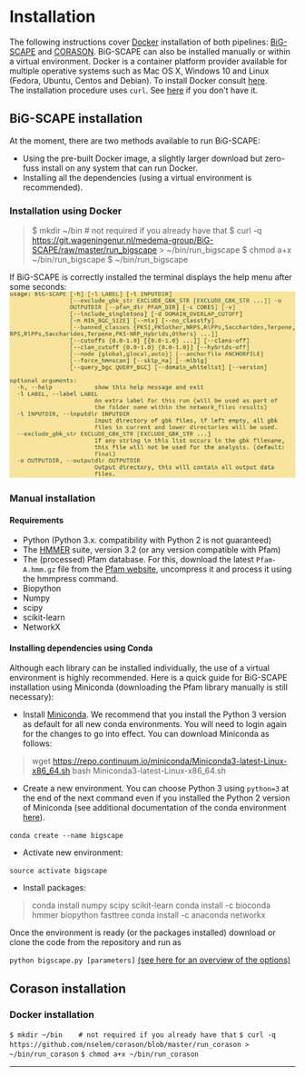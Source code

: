 
# Installation

The following instructions cover [Docker](https://www.docker.com/) installation of both pipelines: [BiG-SCAPE](#big-scape-installation) and [CORASON](#corason-installation). BiG-SCAPE can also be installed manually or within a virtual environment. Docker is a container platform provider available for multiple operative systems such as Mac OS X, Windows 10 and Linux (Fedora, Ubuntu, Centos and Debian). To install Docker consult [here](dockerInstall.md).  
The installation procedure uses `curl`. See [here](curlInstallation.md) if you don't have it.

## BiG-SCAPE installation

At the moment, there are two methods available to run BiG-SCAPE:  

- Using the pre-built Docker image, a slightly larger download but zero-fuss install on any system that can run Docker.
- Installing all the dependencies (using a virtual environment is recommended).

### Installation using Docker

> $ mkdir ~/bin    # not required if you already have that
> $ curl -q https://git.wageningenur.nl/medema-group/BiG-SCAPE/raw/master/run_bigscape > ~/bin/run_bigscape
> $ chmod a+x ~/bin/run_bigscape
> $ ~/bin/run_bigscape

If BiG-SCAPE is correctly installed the terminal displays the help menu after some seconds:
![bigscape help](images/bigscape_help.png)

### Manual installation  

#### Requirements

* Python (Python 3.x. compatibility with Python 2 is not guaranteed)
* The [HMMER](http://hmmer.org/) suite, version 3.2 (or any version compatible with Pfam)
* The (processed) Pfam database. For this, download the latest `Pfam-A.hmm.gz`
file from the [Pfam website](ftp://ftp.ebi.ac.uk/pub/databases/Pfam/releases/), uncompress it and process it using the hmmpress command.
* Biopython
* Numpy
* scipy
* scikit-learn
* NetworkX

#### Installing dependencies using Conda

Although each library can be installed individually, the use of a virtual environment is highly recommended. Here is a quick guide for BiG-SCAPE installation using Miniconda (downloading the Pfam library manually is still necessary):

* Install [Miniconda](https://conda.io/miniconda.html). We recommend that you install the Python 3 version as default for all new conda environments. You will need to login again for the changes to go into effect. You can download Miniconda as follows:

> wget https://repo.continuum.io/miniconda/Miniconda3-latest-Linux-x86_64.sh
> bash Miniconda3-latest-Linux-x86_64.sh

* Create a new environment. You can choose Python 3 using `python=3` at the end of the next command even if you installed the Python 2 version of Miniconda (see additional documentation of the conda environment [here](https://conda.io/docs/)).

`conda create --name bigscape`

* Activate new environment:

`source activate bigscape`

* Install packages:

> conda install numpy scipy scikit-learn
> conda install -c bioconda hmmer biopython fasttree
> conda install -c anaconda networkx

Once the environment is ready (or the packages installed) download or clone the code from the repository and run as

`python bigscape.py [parameters]`
[(see here for an overview of the options)](https://git.wageningenur.nl/medema-group/BiG-SCAPE/wikis/parameters)


## Corason installation

### Docker installation

`$ mkdir ~/bin    # not required if you already have that`
`$ curl -q https://github.com/nselem/corason/blob/master/run_corason > ~/bin/run_corason`
`$ chmod a+x ~/bin/run_corason`

----------------
